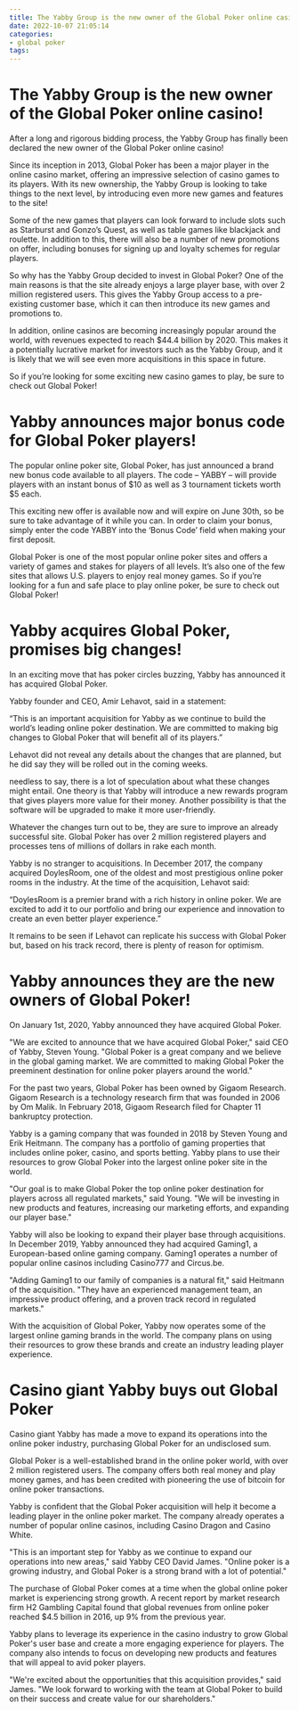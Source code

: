 ```yaml
---
title: The Yabby Group is the new owner of the Global Poker online casino!
date: 2022-10-07 21:05:14
categories:
- global poker
tags:
---
```



#  The Yabby Group is the new owner of the Global Poker online casino!

After a long and rigorous bidding process, the Yabby Group has finally been declared the new owner of the Global Poker online casino!

Since its inception in 2013, Global Poker has been a major player in the online casino market, offering an impressive selection of casino games to its players. With its new ownership, the Yabby Group is looking to take things to the next level, by introducing even more new games and features to the site!

Some of the new games that players can look forward to include slots such as Starburst and Gonzo’s Quest, as well as table games like blackjack and roulette. In addition to this, there will also be a number of new promotions on offer, including bonuses for signing up and loyalty schemes for regular players.

So why has the Yabby Group decided to invest in Global Poker? One of the main reasons is that the site already enjoys a large player base, with over 2 million registered users. This gives the Yabby Group access to a pre-existing customer base, which it can then introduce its new games and promotions to.

In addition, online casinos are becoming increasingly popular around the world, with revenues expected to reach $44.4 billion by 2020. This makes it a potentially lucrative market for investors such as the Yabby Group, and it is likely that we will see even more acquisitions in this space in future.

So if you’re looking for some exciting new casino games to play, be sure to check out Global Poker!

#  Yabby announces major bonus code for Global Poker players!

The popular online poker site, Global Poker, has just announced a brand new bonus code available to all players. The code – YABBY – will provide players with an instant bonus of $10 as well as 3 tournament tickets worth $5 each.

This exciting new offer is available now and will expire on June 30th, so be sure to take advantage of it while you can. In order to claim your bonus, simply enter the code YABBY into the ‘Bonus Code’ field when making your first deposit.

Global Poker is one of the most popular online poker sites and offers a variety of games and stakes for players of all levels. It’s also one of the few sites that allows U.S. players to enjoy real money games. So if you’re looking for a fun and safe place to play online poker, be sure to check out Global Poker!

#  Yabby acquires Global Poker, promises big changes!

In an exciting move that has poker circles buzzing, Yabby has announced it has acquired Global Poker.

Yabby founder and CEO, Amir Lehavot, said in a statement:

“This is an important acquisition for Yabby as we continue to build the world’s leading online poker destination. We are committed to making big changes to Global Poker that will benefit all of its players.”

Lehavot did not reveal any details about the changes that are planned, but he did say they will be rolled out in the coming weeks.

 needless to say, there is a lot of speculation about what these changes might entail. One theory is that Yabby will introduce a new rewards program that gives players more value for their money. Another possibility is that the software will be upgraded to make it more user-friendly.

Whatever the changes turn out to be, they are sure to improve an already successful site. Global Poker has over 2 million registered players and processes tens of millions of dollars in rake each month.

Yabby is no stranger to acquisitions. In December 2017, the company acquired DoylesRoom, one of the oldest and most prestigious online poker rooms in the industry. At the time of the acquisition, Lehavot said:

“DoylesRoom is a premier brand with a rich history in online poker. We are excited to add it to our portfolio and bring our experience and innovation to create an even better player experience.”

It remains to be seen if Lehavot can replicate his success with Global Poker but, based on his track record, there is plenty of reason for optimism.

#  Yabby announces they are the new owners of Global Poker!

On January 1st, 2020, Yabby announced they have acquired Global Poker.

"We are excited to announce that we have acquired Global Poker," said CEO of Yabby, Steven Young. "Global Poker is a great company and we believe in the global gaming market. We are committed to making Global Poker the preeminent destination for online poker players around the world."

For the past two years, Global Poker has been owned by Gigaom Research. Gigaom Research is a technology research firm that was founded in 2006 by Om Malik. In February 2018, Gigaom Research filed for Chapter 11 bankruptcy protection.

Yabby is a gaming company that was founded in 2018 by Steven Young and Erik Heitmann. The company has a portfolio of gaming properties that includes online poker, casino, and sports betting. Yabby plans to use their resources to grow Global Poker into the largest online poker site in the world.

"Our goal is to make Global Poker the top online poker destination for players across all regulated markets," said Young. "We will be investing in new products and features, increasing our marketing efforts, and expanding our player base."

Yabby will also be looking to expand their player base through acquisitions. In December 2019, Yabby announced they had acquired Gaming1, a European-based online gaming company. Gaming1 operates a number of popular online casinos including Casino777 and Circus.be.

"Adding Gaming1 to our family of companies is a natural fit," said Heitmann of the acquisition. "They have an experienced management team, an impressive product offering, and a proven track record in regulated markets."

With the acquisition of Global Poker, Yabby now operates some of the largest online gaming brands in the world. The company plans on using their resources to grow these brands and create an industry leading player experience.

#  Casino giant Yabby buys out Global Poker

Casino giant Yabby has made a move to expand its operations into the online poker industry, purchasing Global Poker for an undisclosed sum.

Global Poker is a well-established brand in the online poker world, with over 2 million registered users. The company offers both real money and play money games, and has been credited with pioneering the use of bitcoin for online poker transactions.

Yabby is confident that the Global Poker acquisition will help it become a leading player in the online poker market. The company already operates a number of popular online casinos, including Casino Dragon and Casino White.

"This is an important step for Yabby as we continue to expand our operations into new areas," said Yabby CEO David James. "Online poker is a growing industry, and Global Poker is a strong brand with a lot of potential."

The purchase of Global Poker comes at a time when the global online poker market is experiencing strong growth. A recent report by market research firm H2 Gambling Capital found that global revenues from online poker reached $4.5 billion in 2016, up 9% from the previous year.

Yabby plans to leverage its experience in the casino industry to grow Global Poker's user base and create a more engaging experience for players. The company also intends to focus on developing new products and features that will appeal to avid poker players.

"We're excited about the opportunities that this acquisition provides," said James. "We look forward to working with the team at Global Poker to build on their success and create value for our shareholders."